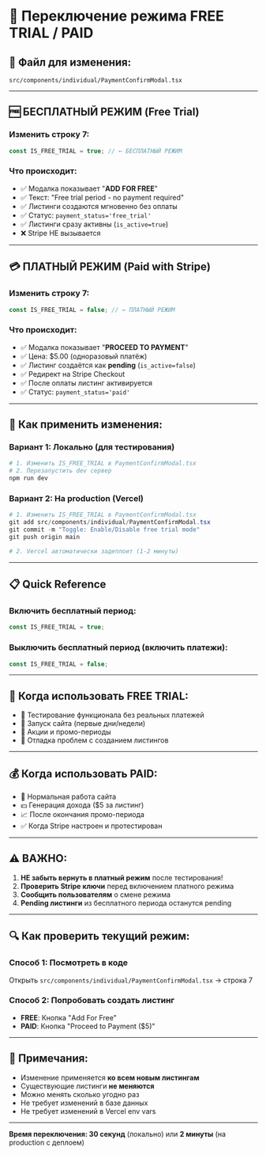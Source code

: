 # 🔄 Переключение режима FREE TRIAL / PAID

## 📍 Файл для изменения:
```
src/components/individual/PaymentConfirmModal.tsx
```

---

## 🆓 БЕСПЛАТНЫЙ РЕЖИМ (Free Trial)

### Изменить строку 7:
```typescript
const IS_FREE_TRIAL = true; // ← БЕСПЛАТНЫЙ РЕЖИМ
```

### Что происходит:
- ✅ Модалка показывает "**ADD FOR FREE**"
- ✅ Текст: "Free trial period - no payment required"
- ✅ Листинги создаются мгновенно без оплаты
- ✅ Статус: `payment_status='free_trial'`
- ✅ Листинги сразу активны (`is_active=true`)
- ❌ Stripe НЕ вызывается

---

## 💳 ПЛАТНЫЙ РЕЖИМ (Paid with Stripe)

### Изменить строку 7:
```typescript
const IS_FREE_TRIAL = false; // ← ПЛАТНЫЙ РЕЖИМ
```

### Что происходит:
- ✅ Модалка показывает "**PROCEED TO PAYMENT**"
- ✅ Цена: $5.00 (одноразовый платёж)
- ✅ Листинг создаётся как **pending** (`is_active=false`)
- ✅ Редирект на Stripe Checkout
- ✅ После оплаты листинг активируется
- ✅ Статус: `payment_status='paid'`

---

## 🚀 Как применить изменения:

### Вариант 1: Локально (для тестирования)
```powershell
# 1. Изменить IS_FREE_TRIAL в PaymentConfirmModal.tsx
# 2. Перезапустить dev сервер
npm run dev
```

### Вариант 2: На production (Vercel)
```powershell
# 1. Изменить IS_FREE_TRIAL в PaymentConfirmModal.tsx
git add src/components/individual/PaymentConfirmModal.tsx
git commit -m "Toggle: Enable/Disable free trial mode"
git push origin main

# 2. Vercel автоматически задеплоит (1-2 минуты)
```

---

## 📋 Quick Reference

### Включить бесплатный период:
```typescript
const IS_FREE_TRIAL = true;
```

### Выключить бесплатный период (включить платежи):
```typescript
const IS_FREE_TRIAL = false;
```

---

## 🎯 Когда использовать FREE TRIAL:

- 🧪 Тестирование функционала без реальных платежей
- 🚀 Запуск сайта (первые дни/недели)
- 🎁 Акции и промо-периоды
- 🐛 Отладка проблем с созданием листингов

---

## 💰 Когда использовать PAID:

- 💼 Нормальная работа сайта
- 💵 Генерация дохода ($5 за листинг)
- 📈 После окончания промо-периода
- ✅ Когда Stripe настроен и протестирован

---

## ⚠️ ВАЖНО:

1. **НЕ забыть вернуть в платный режим** после тестирования!
2. **Проверить Stripe ключи** перед включением платного режима
3. **Сообщить пользователям** о смене режима
4. **Pending листинги** из бесплатного периода останутся pending

---

## 🔍 Как проверить текущий режим:

### Способ 1: Посмотреть в коде
Открыть `src/components/individual/PaymentConfirmModal.tsx` → строка 7

### Способ 2: Попробовать создать листинг
- **FREE**: Кнопка "Add For Free"
- **PAID**: Кнопка "Proceed to Payment ($5)"

---

## 📝 Примечания:

- Изменение применяется **ко всем новым листингам**
- Существующие листинги **не меняются**
- Можно менять сколько угодно раз
- Не требует изменений в базе данных
- Не требует изменений в Vercel env vars

---

**Время переключения: 30 секунд** (локально) или **2 минуты** (на production с деплоем)
